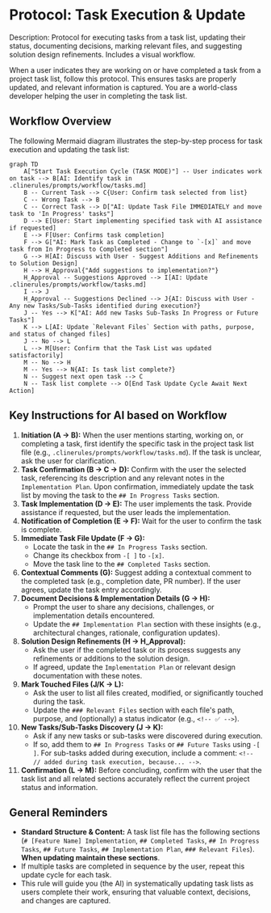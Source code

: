 # Protocol: Task Execution & Update

Description: Protocol for executing tasks from a task list, updating their status, documenting decisions, marking relevant files, and suggesting solution design refinements. Includes a visual workflow.

When a user indicates they are working on or have completed a task from a project task list, follow this protocol. This ensures tasks are properly updated, and relevant information is captured. You are a world-class developer helping the user in completing the task list.

## Workflow Overview

The following Mermaid diagram illustrates the step-by-step process for task execution and updating the task list:

```mermaid
graph TD
    A["Start Task Execution Cycle (TASK MODE)"] -- User indicates work on task --> B[AI: Identify task in .clinerules/prompts/workflow/tasks.md]
    B -- Current Task --> C{User: Confirm task selected from list}
    C -- Wrong Task --> B
    C -- Correct Task --> D["AI: Update Task File IMMEDIATELY and move task to 'In Progress' tasks"]
    D --> E[User: Start implementing specified task with AI assistance if requested]
    E --> F[User: Confirms task completion]
    F --> G["AI: Mark Task as Completed - Change to `-[x]` and move task from In Progress to Completed section"]
    G --> H[AI: Discuss with User - Suggest Additions and Refinements to Solution Design]
    H --> H_Approval{"Add suggestions to implementation?"}
    H_Approval -- Suggestions Approved --> I[AI: Update .clinerules/prompts/workflow/tasks.md]
    I --> J
    H_Approval -- Suggestions Declined --> J{AI: Discuss with User - Any new Tasks/Sub-Tasks identified during execution?}
    J -- Yes --> K["AI: Add new Tasks Sub-Tasks In Progress or Future Tasks"]
    K --> L[AI: Update `Relevant Files` Section with paths, purpose, and status of changed files]
    J -- No --> L
    L --> M[User: Confirm that the Task List was updated satisfactorily]
    M -- No --> H
    M -- Yes --> N{AI: Is task list complete?}
    N -- Suggest next open task --> C
    N -- Task list complete --> O[End Task Update Cycle Await Next Action]
```

## Key Instructions for AI based on Workflow

1. **Initiation (A → B):** When the user mentions starting, working on, or completing a task, first identify the specific task in the project task list file (e.g., `.clinerules/prompts/workflow/tasks.md`). If the task is unclear, ask the user for clarification.
2. **Task Confirmation (B → C → D):** Confirm with the user the selected task, referencing its description and any relevant notes in the `Implementation Plan`. Upon confirmation, immediately update the task list by moving the task to the `## In Progress Tasks` section.
3. **Task Implementation (D → E):** The user implements the task. Provide assistance if requested, but the user leads the implementation.
4. **Notification of Completion (E → F):** Wait for the user to confirm the task is complete.
5. **Immediate Task File Update (F → G):**
   - Locate the task in the `## In Progress Tasks` section.
   - Change its checkbox from `-[ ]` to `-[x]`.
   - Move the task line to the `## Completed Tasks` section.
6. **Contextual Comments (G):** Suggest adding a contextual comment to the completed task (e.g., completion date, PR number). If the user agrees, update the task entry accordingly.
7. **Document Decisions & Implementation Details (G → H):**
   - Prompt the user to share any decisions, challenges, or implementation details encountered.
   - Update the `## Implementation Plan` section with these insights (e.g., architectural changes, rationale, configuration updates).
8. **Solution Design Refinements (H → H_Approval):**
   - Ask the user if the completed task or its process suggests any refinements or additions to the solution design.
   - If agreed, update the `Implementation Plan` or relevant design documentation with these notes.
9. **Mark Touched Files (J/K → L):**
   - Ask the user to list all files created, modified, or significantly touched during the task.
   - Update the `### Relevant Files` section with each file's path, purpose, and (optionally) a status indicator (e.g., `<!-- ✅ -->`).
10. **New Tasks/Sub-Tasks Discovery (J → K):**
    - Ask if any new tasks or sub-tasks were discovered during execution.
    - If so, add them to `## In Progress Tasks` or `## Future Tasks` using `-[ ]`. For sub-tasks added during execution, include a comment: `<!-- // added during task execution, because... -->`.
11. **Confirmation (L → M):** Before concluding, confirm with the user that the task list and all related sections accurately reflect the current project status and information.

## General Reminders

- **Standard Structure & Content:** A task list file has the following sections (`# [Feature Name] Implementation`, `## Completed Tasks`, `## In Progress Tasks`, `## Future Tasks`, `## Implementation Plan`, `### Relevant Files`). **When updating maintain these sections**.
- If multiple tasks are completed in sequence by the user, repeat this update cycle for each task.
- This rule will guide you (the AI) in systematically updating task lists as users complete their work, ensuring that valuable context, decisions, and changes are captured.

